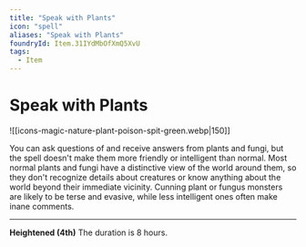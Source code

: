 ```yaml
---
title: "Speak with Plants"
icon: "spell"
aliases: "Speak with Plants"
foundryId: Item.31IYdMbOfXmQ5XvU
tags:
  - Item
---
```


# Speak with Plants
![[icons-magic-nature-plant-poison-spit-green.webp|150]]

You can ask questions of and receive answers from plants and fungi, but the spell doesn't make them more friendly or intelligent than normal. Most normal plants and fungi have a distinctive view of the world around them, so they don't recognize details about creatures or know anything about the world beyond their immediate vicinity. Cunning plant or fungus monsters are likely to be terse and evasive, while less intelligent ones often make inane comments.

* * *

**Heightened (4th)** The duration is 8 hours.
